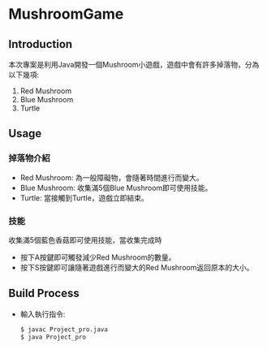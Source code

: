# MushroomGame
## Introduction
本次專案是利用Java開發一個Mushroom小遊戲，遊戲中會有許多掉落物，分為以下幾項:
1. Red Mushroom
2. Blue Mushroom
3. Turtle

## Usage
### 掉落物介紹
- Red Mushroom: 為一般障礙物，會隨著時間進行而變大。
- Blue Mushroom: 收集滿5個Blue Mushroom即可使用技能。
- Turtle: 當接觸到Turtle，遊戲立即結束。

### 技能
收集滿5個藍色香菇即可使用技能，當收集完成時
- 按下A按鍵即可觸發減少Red Mushroom的數量。
- 按下S按鍵即可讓隨著遊戲進行而變大的Red Mushroom返回原本的大小。

## Build Process
- 輸入執行指令:
  ``` bash
  $ javac Project_pro.java
  $ java Project_pro
  ```